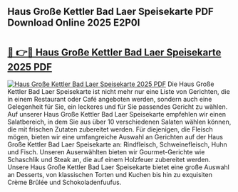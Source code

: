 ## Haus Große Kettler Bad Laer Speisekarte PDF Download Online 2025 E2P0I

# <h2><a href="http://gc68yx.nevu.top/?p=Haus+Gro%c3%9fe+Kettler+Bad+Laer+Speisekarte">🔗 👉🔴 Haus Große Kettler Bad Laer Speisekarte 2025 PDF</a></h2>

[![Haus Große Kettler Bad Laer Speisekarte 2025 PDF](https://i.imgur.com/dBaPXMq.png)](http://gc68yx.nevu.top/?p=Haus+Gro%c3%9fe+Kettler+Bad+Laer+Speisekarte)
Die Haus Große Kettler Bad Laer Speisekarte ist nicht mehr nur eine Liste von Gerichten, die in einem Restaurant oder Café angeboten werden, sondern auch eine Gelegenheit für Sie, ein leckeres und für Sie passendes Gericht zu wählen. Auf unserer Haus Große Kettler Bad Laer Speisekarte empfehlen wir einen Salatbereich, in dem Sie aus über 10 verschiedenen Salaten wählen können, die mit frischen Zutaten zubereitet werden. Für diejenigen, die Fleisch mögen, bieten wir eine umfangreiche Auswahl an Gerichten auf der Haus Große Kettler Bad Laer Speisekarte an: Rindfleisch, Schweinefleisch, Huhn und Fisch. Unseren Auserwählten bieten wir Gourmet-Gerichte wie Schaschlik und Steak an, die auf einem Holzfeuer zubereitet werden. Unsere Haus Große Kettler Bad Laer Speisekarte bietet eine große Auswahl an Desserts, von klassischen Torten und Kuchen bis hin zu exquisiten Crème Brûlée und Schokoladenfuufus.
